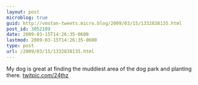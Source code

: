 ```yaml
---
layout: post
microblog: true
guid: http://vmstan-tweets.micro.blog/2009/03/15/1332838135.html
post_id: 3052109
date: 2009-03-15T14:26:35-0600
lastmod: 2009-03-15T14:26:35-0600
type: post
url: /2009/03/15/1332838135.html
---
```

My dog is great at finding the muddiest area of the dog park and planting there.   [twitpic.com/24thz](http://twitpic.com/24thz)

